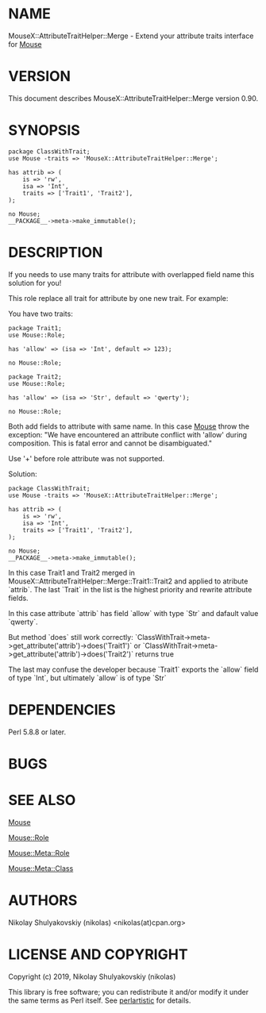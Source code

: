 # NAME

MouseX::AttributeTraitHelper::Merge - Extend your attribute traits interface for [Mouse](https://metacpan.org/pod/Mouse)

# VERSION

This document describes MouseX::AttributeTraitHelper::Merge version 0.90.

# SYNOPSIS

    package ClassWithTrait;
    use Mouse -traits => 'MouseX::AttributeTraitHelper::Merge';
    
    has attrib => (
        is => 'rw',
        isa => 'Int',
        traits => ['Trait1', 'Trait2'],
    );
    
    no Mouse;
    __PACKAGE__->meta->make_immutable();

# DESCRIPTION

If you needs to use many traits for attribute with overlapped field name this solution for you!

This role replace all trait for attribute by one new trait. For example:

You have two traits:

    package Trait1;
    use Mouse::Role;
    
    has 'allow' => (isa => 'Int', default => 123);
    
    no Mouse::Role;
    
    package Trait2;
    use Mouse::Role;
    
    has 'allow' => (isa => 'Str', default => 'qwerty');
    
    no Mouse::Role;

Both add fields to attribute with same name. In this case [Mouse](https://metacpan.org/pod/Mouse) throw the exception:
"We have encountered an attribute conflict with 'allow' during composition. This is fatal error and cannot be disambiguated."

Use '+' before role attribute was not supported.

Solution:

    package ClassWithTrait;
    use Mouse -traits => 'MouseX::AttributeTraitHelper::Merge';
    
    has attrib => (
        is => 'rw',
        isa => 'Int',
        traits => ['Trait1', 'Trait2'],
    );
    
    no Mouse;
    __PACKAGE__->meta->make_immutable();

In this case Trait1 and Trait2 merged in MouseX::AttributeTraitHelper::Merge::Trait1::Trait2 and applied to atribute \`attrib\`.
The last \`Trait\` in the list is the highest priority and rewrite attribute fields.

In this case attribute \`attrib\` has field \`allow\` with type \`Str\` and dafault value \`qwerty\`.

But method \`does\` still work correctly:
\`ClassWithTrait->meta->get\_attribute('attrib')->does('Trait1')\` or \`ClassWithTrait->meta->get\_attribute('attrib')->does('Trait2')\` returns true

The last may confuse the developer because \`Trait1\` exports the \`allow\` field of type \`Int\`, but ultimately \`allow\` is of type \`Str\`

# DEPENDENCIES

Perl 5.8.8 or later.

# BUGS

# SEE ALSO

[Mouse](https://metacpan.org/pod/Mouse)

[Mouse::Role](https://metacpan.org/pod/Mouse%3A%3ARole)

[Mouse::Meta::Role](https://metacpan.org/pod/Mouse%3A%3AMeta%3A%3ARole)

[Mouse::Meta::Class](https://metacpan.org/pod/Mouse%3A%3AMeta%3A%3AClass)

# AUTHORS

Nikolay Shulyakovskiy (nikolas) &lt;nikolas(at)cpan.org> 

# LICENSE AND COPYRIGHT

Copyright (c) 2019, Nikolay Shulyakovskiy (nikolas)

This library is free software; you can redistribute it and/or modify
it under the same terms as Perl itself. See [perlartistic](https://metacpan.org/pod/perlartistic) for details.
